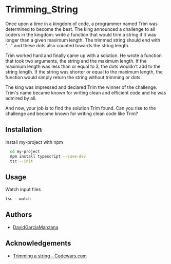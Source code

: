 
# Trimming_String

Once upon a time in a kingdom of code, a programmer named Trim was determined to become the best. The king announced a challenge to all coders in the kingdom: write a function that would trim a string if it was longer than a given maximum length. The trimmed string should end with "..." and these dots also counted towards the string length.

Trim worked hard and finally came up with a solution. He wrote a function that took two arguments, the string and the maximum length. If the maximum length was less than or equal to 3, the dots wouldn't add to the string length. If the string was shorter or equal to the maximum length, the function would simply return the string without trimming or dots.

The king was impressed and declared Trim the winner of the challenge. Trim's name became known for writing clean and efficient code and he was admired by all.

And now, your job is to find the solution Trim found. Can you rise to the challenge and become known for writing clean code like Trim?





## Installation

Install my-project with npm

```bash
  cd my-project
  npm install typescript --save-dev
  tsc --init
```


    
## Usage
Watch input files
```javascript
tsc --watch
```


## Authors

- [DavidGarciaManzana](https://github.com/DavidGarciaManzana)


## Acknowledgements

 - [Trimming a string - Codewars.com](https://www.codewars.com/kata/563fb342f47611dae800003c/typescript)


